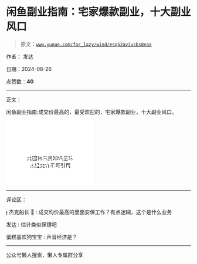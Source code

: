 # 闲鱼副业指南：宅家爆款副业，十大副业风口

> 原文：[`www.yuque.com/for_lazy/wind/esq52aviusbs8eaa`](https://www.yuque.com/for_lazy/wind/esq52aviusbs8eaa)

作者： 发达

日期：2024-08-26

点赞数：**40**

* * *

正文：

闲鱼副业指南:成交价最高的，最受欢迎的，宅家爆款副业，十大副业风口。

![](img/8a538cba5ca4b77884cb2a895fc50cb2.png "None")

* * *

评论区：

 杰克船长 🍼 : 成交均价最高的里面安保工作？有点迷糊，这个是什么业务

发达 : 估计类似保镖吧

蛋糕喜欢狗宝宝 : 声音经济是？

* * *

公众号懒人搜索，懒人专属群分享